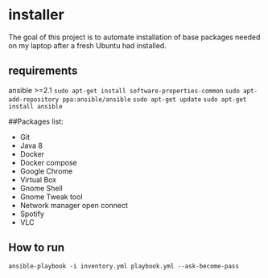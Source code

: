 # installer
The goal of this project is to automate installation of base packages needed on my laptop after a fresh Ubuntu had installed.

## requirements
ansible >=2.1
`sudo apt-get install software-properties-common`
`sudo apt-add-repository ppa:ansible/ansible`
`sudo apt-get update`
`sudo apt-get install ansible`

##Packages list:
- Git
- Java 8
- Docker
- Docker compose
- Google Chrome
- Virtual Box
- Gnome Shell
- Gnome Tweak tool
- Network manager open connect
- Spotify
- VLC

## How to run
`ansible-playbook -i inventory.yml playbook.yml --ask-become-pass`
